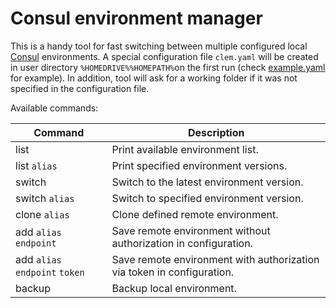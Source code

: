 # Consul environment manager

This is a handy tool for fast switching between multiple configured local [Consul](https://www.consul.io/) environments.
A special configuration file `clem.yaml` will be created in user directory `%HOMEDRIVE%%HOMEPATH%`on the first run (check [example.yaml](/sources/example.yaml) for example). In addition, tool will ask for a working folder if it was not specified in the configuration file. 


Available commands:

| Command                        | Description                                                             |
|--------------------------------|-------------------------------------------------------------------------|
| list                           | Print available environment list.                                       |
| list `alias`                   | Print specified environment versions.                                   |
| switch                         | Switch to the latest environment version.                               |
| switch `alias`                 | Switch to specified environment version.                                |
| clone `alias`                  | Clone defined remote environment.                                       | 
| add `alias` `endpoint`         | Save remote environment without authorization in configuration.         |
| add `alias` `endpoint` `token` | Save remote environment with authorization via token in configuration.  |
| backup                         | Backup local environment.                                               |
